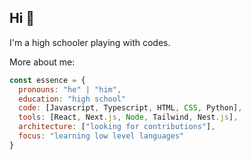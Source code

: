 ## Hi 👋
I'm a high schooler playing with codes.

More about me:
```javascript
const essence = {
  pronouns: "he" | "him",
  education: "high school"
  code: [Javascript, Typescript, HTML, CSS, Python],
  tools: [React, Next.js, Node, Tailwind, Nest.js],
  architecture: ["looking for contributions"],
  focus: "learning low level languages"
}
```

